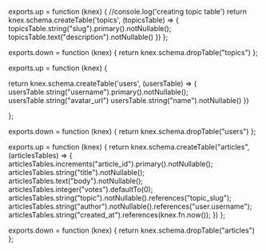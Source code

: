 exports.up = function (knex) {
  //console.log('creating topic table')
  return knex.schema.createTable('topics', (topicsTable) => {
    topicsTable.string("slug").primary().notNullable();
    topicsTable.text("description").notNullable()
  })
};

exports.down = function (knex) {
  return knex.schema.dropTable("topics")
};

exports.up = function (knex) {

  return knex.schema.createTable('users', (usersTable) => {
    usersTable.string("username").primary().notNullable();
    usersTable.string("avatar_url")
    usersTable.string("name").notNullable()
  })

};

exports.down = function (knex) {
  return knex.schema.dropTable("users")
};

exports.up = function (knex) {
  return knex.schema.createTable("articles", (articlesTables) => {
    articlesTables.increments("article_id").primary().notNullable();
    articlesTables.string("title").notNullable();
    articlesTables.text("body").notNullable();
    articlesTables.integer("votes").defaultTo(0);
    articlesTables.string("topic").notNullable().references("topic_slug");
    articlesTables.string("author").notNullable().references("user.username");
    articlesTables.string("created_at").references(knex.fn.now());
  })
};

exports.down = function (knex) {
  return knex.schema.dropTable("articles")
};

